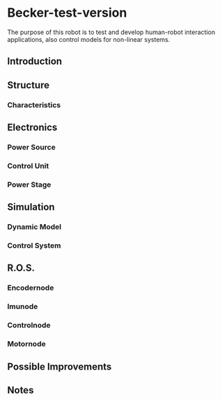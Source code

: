 # Becker-test-version
The purpose of this robot is to test and develop human-robot interaction applications,
also control models for non-linear systems.
## Introduction

## Structure
### Characteristics
## Electronics
### Power Source
### Control Unit
### Power Stage
## Simulation
### Dynamic Model
### Control System 
## R.O.S.
### Encodernode
### Imunode
### Controlnode
### Motornode
## Possible Improvements
## Notes

